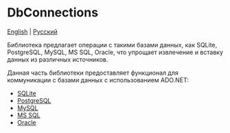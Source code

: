 # DbConnections

[English](README.md) | [Русский](README.ru.md)

Библиотека предлагает операции с такими базами данных, как SQLite, PostgreSQL, MySQL, MS SQL, Oracle, что упрощает извлечение и вставку данных из различных источников.

Данная часть библиотеки предоставляет функционал для коммуникации с базами данных с использованием ADO.NET:
- [SQLite](SqliteDbConnection.cs)
- [PostgreSQL](PgDbConnection.cs)
- [MySQL](MysqlDbConnection.cs)
- [MS SQL](MssqlDbConnection.cs)
- [Oracle](OracleDbConnection.cs)
